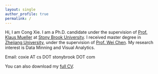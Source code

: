 ```yaml
---
layout: single
author_profile: true
permalink: /
---
```

Hi, I am Cong Xie. I am a Ph.D. candidate under the supervision of [Prof. Klaus Mueller](http://www3.cs.stonybrook.edu/~mueller/) at [Stony Brook University](http://www.stonybrook.edu/).
I received master degree in [Zhejiang University](http://www.zju.edu.cn/), under the supervision of [Prof. Wei Chen](http://www.cad.zju.edu.cn/home/chenwei/).
My research interest is Data Minning and Visual Analytics.

Email: coxie AT cs DOT stonybrook DOT com
            
You can also download my [full CV](http://www3.cs.stonybrook.edu/~coxie/homepage_files/CV_Cong.pdf).

